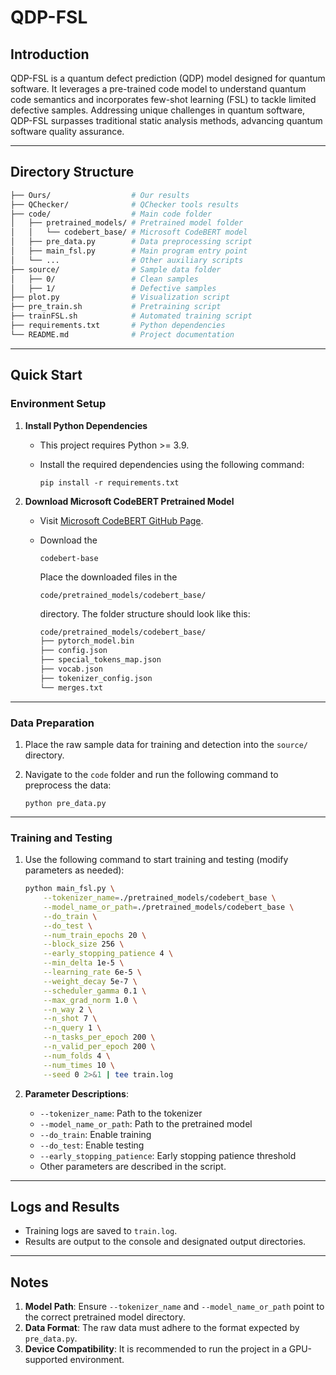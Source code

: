 # QDP-FSL

## Introduction

QDP-FSL is a quantum defect prediction (QDP) model designed for quantum software. It leverages a pre-trained code model to understand quantum code semantics and incorporates few-shot learning (FSL) to tackle limited defective samples. Addressing unique challenges in quantum software, QDP-FSL surpasses traditional static analysis methods, advancing quantum software quality assurance.

------

## Directory Structure

```bash
├── Ours/                  # Our results
├── QChecker/              # QChecker tools results
├── code/                  # Main code folder
│   ├── pretrained_models/ # Pretrained model folder
│   │   └── codebert_base/ # Microsoft CodeBERT model
│   ├── pre_data.py        # Data preprocessing script
│   ├── main_fsl.py        # Main program entry point
│   └── ...                # Other auxiliary scripts
├── source/                # Sample data folder
│   ├── 0/             	   # Clean samples
│   ├── 1/                 # Defective samples
├── plot.py                # Visualization script
├── pre_train.sh           # Pretraining script
├── trainFSL.sh            # Automated training script
├── requirements.txt       # Python dependencies
└── README.md              # Project documentation
```

------

## Quick Start

### Environment Setup

1. **Install Python Dependencies**

   - This project requires Python >= 3.9.

   - Install the required dependencies using the following command:

     ```
     pip install -r requirements.txt
     ```

2. **Download Microsoft CodeBERT Pretrained Model**

   - Visit [Microsoft CodeBERT GitHub Page](https://github.com/microsoft/CodeBERT).

   - Download the 

     ```
     codebert-base
     ```

     Place the downloaded files in the 

     ```
     code/pretrained_models/codebert_base/
     ```

      directory. The folder structure should look like this:

     ```bash
     code/pretrained_models/codebert_base/
     ├── pytorch_model.bin
     ├── config.json
     ├── special_tokens_map.json
     ├── vocab.json
     ├── tokenizer_config.json
     └── merges.txt
     ```

------

### Data Preparation

1. Place the raw sample data for training and detection into the `source/` directory.

2. Navigate to the `code` folder and run the following command to preprocess the data:

   ```
   python pre_data.py
   ```

------

### Training and Testing

1. Use the following command to start training and testing (modify parameters as needed):

   ```bash
   python main_fsl.py \
       --tokenizer_name=./pretrained_models/codebert_base \
       --model_name_or_path=./pretrained_models/codebert_base \
       --do_train \
       --do_test \
       --num_train_epochs 20 \
       --block_size 256 \
       --early_stopping_patience 4 \
       --min_delta 1e-5 \
       --learning_rate 6e-5 \
       --weight_decay 5e-7 \
       --scheduler_gamma 0.1 \
       --max_grad_norm 1.0 \
       --n_way 2 \
       --n_shot 7 \
       --n_query 1 \
       --n_tasks_per_epoch 200 \
       --n_valid_per_epoch 200 \
       --num_folds 4 \
       --num_times 10 \
       --seed 0 2>&1 | tee train.log
   ```

2. **Parameter Descriptions**:

   - `--tokenizer_name`: Path to the tokenizer
   - `--model_name_or_path`: Path to the pretrained model
   - `--do_train`: Enable training
   - `--do_test`: Enable testing
   - `--early_stopping_patience`: Early stopping patience threshold
   - Other parameters are described in the script.

------

## Logs and Results

- Training logs are saved to `train.log`.
- Results are output to the console and designated output directories.

------

## Notes

1. **Model Path**: Ensure `--tokenizer_name` and `--model_name_or_path` point to the correct pretrained model directory.
2. **Data Format**: The raw data must adhere to the format expected by `pre_data.py`.
3. **Device Compatibility**: It is recommended to run the project in a GPU-supported environment.
